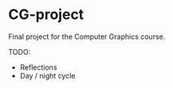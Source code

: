 # CG-project
Final project for the Computer Graphics course.

TODO:
- Reflections
- Day / night cycle
